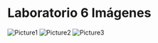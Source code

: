 # Laboratorio 6 Imágenes
![Picture1](https://user-images.githubusercontent.com/77802937/185834070-b6515a07-a3bd-40b7-a3df-508352a6d5b3.png)
![Picture2](https://user-images.githubusercontent.com/77802937/185834073-59312cdd-d28d-472b-9c57-76ee9e661016.png)
![Picture3](https://user-images.githubusercontent.com/77802937/185834075-941ada7b-e644-48e3-8c08-3a697be8cb72.png)
